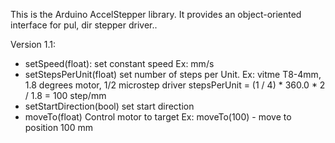 This is the Arduino AccelStepper library. It provides an object-oriented interface for pul, dir stepper driver..

Version 1.1:
- setSpeed(float):
  set constant speed
  Ex: mm/s
- setStepsPerUnit(float)
  set number of steps per Unit. 
  Ex: vitme T8-4mm, 1.8 degrees motor, 1/2 microstep driver
      stepsPerUnit = (1 / 4) * 360.0 * 2 / 1.8 = 100 step/mm
- setStartDirection(bool)
  set start direction 
- moveTo(float)
  Control motor to target
  Ex: moveTo(100) - move to position 100 mm

